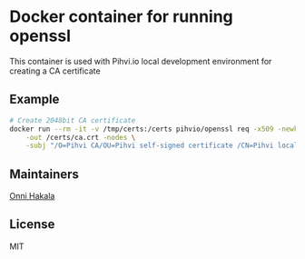 # Docker container for running openssl
This container is used with Pihvi.io local development environment for creating a CA certificate

## Example
```bash
# Create 2048bit CA certificate
docker run --rm -it -v /tmp/certs:/certs pihvio/openssl req -x509 -newkey rsa:2048 -days 7300 -keyout /certs/ca.key \
    -out /certs/ca.crt -nodes \
    -subj "/O=Pihvi CA/OU=Pihvi self-signed certificate /CN=Pihvi local development Root CA"
```

## Maintainers
[Onni Hakala](https://github.com/onnimonni)

## License
MIT